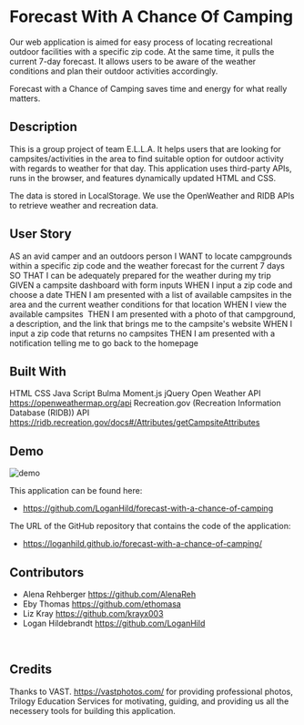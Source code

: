 # Forecast With A Chance Of Camping
Our web application is aimed for easy process of locating recreational outdoor facilities with a specific zip code. At the same time, it pulls the current 7-day forecast. It allows users to be aware of the weather conditions and plan their outdoor activities accordingly.

Forecast with a Chance of Camping saves time and energy for what really matters. 

## Description 
This is a group project of team E.L.L.A. It helps users that are looking for campsites/activities in the area to find suitable option for outdoor activity with regards to weather for that day. This application uses third-party APIs, runs in the browser, and features dynamically updated HTML and CSS.

The data is stored in LocalStorage. We use the OpenWeather and RIDB APIs to retrieve weather and recreation data. 

## User Story
AS an avid camper and an outdoors person
I WANT to locate campgrounds within a specific zip code and the weather forecast for the current 7 days
SO THAT I can be adequately prepared for the weather during my trip
GIVEN a campsite dashboard with form inputs
WHEN I input a zip code and choose a date
THEN I am presented with a list of available campsites in the area and the current weather conditions for that location 
WHEN I view the available campsites 
THEN I am presented with a photo of that campground, a description, and the link that brings me to the campsite's website
WHEN I input a zip code that returns no campsites
THEN I am presented with a notification telling me to go back to the homepage


## Built With
HTML
CSS
Java Script
Bulma 
Moment.js 
jQuery
Open Weather API <https://openweathermap.org/api>
Recreation.gov (Recreation Information Database (RIDB)) API <https://ridb.recreation.gov/docs#/Attributes/getCampsiteAttributes>

## Demo
![demo](assets/images/demo.png)

This application can be found here:
* https://github.com/LoganHild/forecast-with-a-chance-of-camping

The URL of the GitHub repository that contains the code of the application:
* https://loganhild.github.io/forecast-with-a-chance-of-camping/


## Contributors
- Alena Rehberger <https://github.com/AlenaReh>
- Eby Thomas <https://github.com/ethomasa>
- Liz Kray <https://github.com/krayx003>
- Logan Hildebrandt <https://github.com/LoganHild>

​
## Credits
Thanks to VAST. <https://vastphotos.com/> for providing professional photos, Trilogy Education Services for motivating, guiding, and providing us all the necessery tools for building this application.


